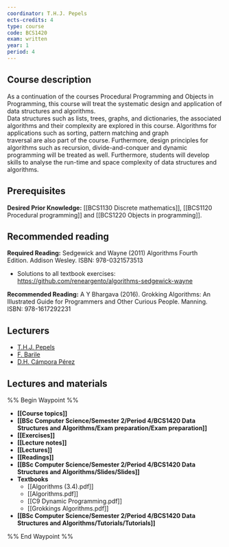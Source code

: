 ```yaml
---
coordinator: T.H.J. Pepels
ects-credits: 4
type: course
code: BCS1420
exam: written
year: 1
period: 4
---
```


## Course description
As a continuation of the courses Procedural Programming and Objects in Programming, this course will treat the systematic design and application of data structures and algorithms.  
Data structures such as lists, trees, graphs, and dictionaries, the associated algorithms and their complexity are explored in this course. Algorithms for applications such as sorting, pattern matching and graph  
traversal are also part of the course. Furthermore, design principles for algorithms such as recursion, divide-and-conquer and dynamic programming will be treated as well. Furthermore, students will develop skills to analyse the run-time and space complexity of data structures and algorithms.

## Prerequisites
**Desired Prior Knowledge:** [[BCS1130 Discrete mathematics]], [[BCS1120 Procedural programming]] and [[BCS1220 Objects in programming]].

## Recommended reading
**Required Reading:** Sedgewick and Wayne (2011) Algorithms​ Fourth Edition. Addison Wesley. ISBN: 978-0321573513  
- Solutions to all textbook exercises: https://github.com/reneargento/algorithms-sedgewick-wayne
  
**Recommended Reading:** A Y Bhargava (2016). Grokking Algorithms: An Illustrated Guide for Programmers and Other Curious People. Manning. ISBN: 978-1617292231

## Lecturers
- [T.H.J. Pepels](https://www.maastrichtuniversity.nl/tom.pepels)
- [F. Barile](https://www.maastrichtuniversity.nl/p70074226)
- [D.H. Cámpora Pérez](https://www.maastrichtuniversity.nl/p70066811)

## Lectures and materials
%% Begin Waypoint %%
- **[[Course topics]]**
- **[[BSc Computer Science/Semester 2/Period 4/BCS1420 Data Structures and Algorithms/Exam preparation/Exam preparation]]**
- **[[Exercises]]**
- **[[Lecture notes]]**
- **[[Lectures]]**
- **[[Readings]]**
- **[[BSc Computer Science/Semester 2/Period 4/BCS1420 Data Structures and Algorithms/Slides/Slides]]**
- **Textbooks**
	- [[Algorithms (3.4).pdf]]
	- [[Algorithms.pdf]]
	- [[C9 Dynamic Programming.pdf]]
	- [[Grokkings Algorithms.pdf]]
- **[[BSc Computer Science/Semester 2/Period 4/BCS1420 Data Structures and Algorithms/Tutorials/Tutorials]]**

%% End Waypoint %%